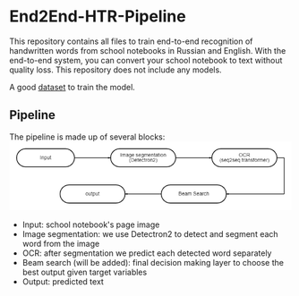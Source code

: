 # End2End-HTR-Pipeline

This repository contains all files to train end-to-end recognition of handwritten words from school notebooks in Russian and English. With the end-to-end system, you can convert your school notebook to text without quality loss. This repository does not include any models. 

A good [dataset](https://github.com/abdoelsayed2016/HKR_Dataset) to train the model.

## Pipeline

The pipeline is made up of several blocks:
![blocks](https://github.com/RadmirZ/End2End-HTR-Pipeline/blob/main/diagram.png)
- Input: school notebook's page image
- Image segmentation: we use Detectron2 to detect and segment each word from the image
- OCR: after segmentation we predict each detected word separately
- Beam search (will be added): final decision making layer to choose the best output given target variables
- Output: predicted text
